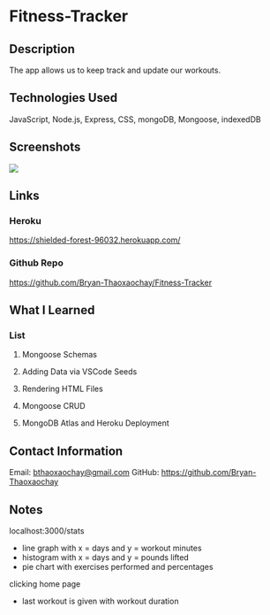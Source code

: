 # Fitness-Tracker

## Description

The app allows us to keep track and update our workouts.

## Technologies Used

JavaScript, Node.js, Express, CSS, mongoDB, Mongoose, indexedDB 

## Screenshots

![](images/)

## Links

### Heroku

https://shielded-forest-96032.herokuapp.com/ 

### Github Repo

https://github.com/Bryan-Thaoxaochay/Fitness-Tracker

## What I Learned

### List
1. Mongoose Schemas

2. Adding Data via VSCode Seeds

3. Rendering HTML Files

4. Mongoose CRUD

5. MongoDB Atlas and Heroku Deployment

## Contact Information

Email: bthaoxaochay@gmail.com
GitHub: https://github.com/Bryan-Thaoxaochay 

## Notes
localhost:3000/stats
- line graph with x = days and y = workout minutes
- histogram with x = days and y = pounds lifted
- pie chart with exercises performed and percentages

clicking home page
- last workout is given with workout duration